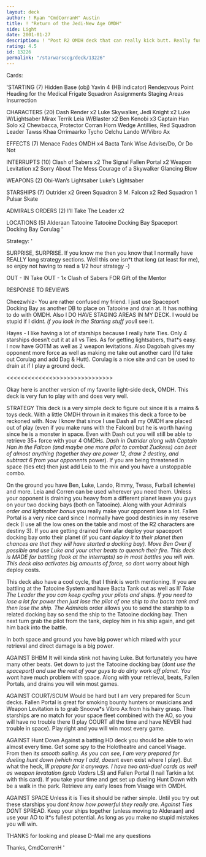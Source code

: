 ```yaml
---
layout: deck
author: ! Ryan "CmdCorranH" Austin
title: ! "Return of the Jedi-New Age OMDH"
side: Light
date: 2001-01-27
description: ! "Post R2 OMDH deck that can really kick butt. Really fun to play and does very well."
rating: 4.5
id: 13226
permalink: "/starwarsccg/deck/13226"
---
```

Cards: 

'STARTING (7)
Hidden Base (obj)
Yavin 4 (HB indicator)
Rendezvous Point
Heading for the Medical Frigate
Squadron Assignments
Staging Areas
Insurrection

CHARACTERS (20)
Dash Render x2
Luke Skywalker, Jedi Knight x2
Luke W/Lightsaber
Mirax Terrik
Leia W/Blaster x2
Ben Kenobi x3
Captain Han Solo x2
Chewbacca, Protector
Corran Horn
Wedge Antillies, Red Squadron Leader
Tawss Khaa
Orrimaarko
Tycho Celchu
Lando W/Vibro Ax

EFFECTS (7)
Menace Fades
OMDH x4
Bacta Tank
Wise Advise/Do, Or Do Not

INTERRUPTS (10)
Clash of Sabers x2
The Signal
Fallen Portal x2
Weapon Levitation x2
Sorry About The Mess
Courage of a Skywalker
Glancing Blow

WEAPONS (2)
Obi-Wan&#8217;s Lightsaber
Luke&#8217;s Lightsaber

STARSHIPS (7)
Outrider x2
Green Squadron 3
M. Falcon x2
Red Squadron 1
Pulsar Skate

ADMIRALS ORDERS (2)
I&#8217;ll Take The Leader x2

LOCATIONS (5)
Alderaan
Tatooine
Tatooine Docking Bay
Spaceport Docking Bay
Corulag
'

Strategy: '

SURPRISE, SURPRISE. If you know me then you know that I normally have REALLY long strategy sections. Well this one isn*t that long (at least for me), so enjoy not having to read a 1/2 hour strategy -)

OUT - IN
Take OUT - 1x Clash of Sabers FOR Gift of the Mentor

RESPONSE TO REVIEWS

Cheezwhiz- You are rather confused my friend. I just use Spaceport Docking Bay as another DB to place on Tatooine and drain at. It has nothing to do with OMDH. Also I DO HAVE STAGING AREAS IN MY DECK. I would be stupid if I didn*t. If you look in the Starting stuff you*ll see it.

Hayes - I like having a lot of starships because I really hate Ties. Only 4 starships doesn’t cut it at all vs Ties. As for getting lightsabers, that*s easy. I now have GOTM as well as 2 weapon levitations. Also Dagobah gives my opponent more force as well as making me take out another card (I’d take out Corulag and add Dag & Hutt). Corulag is a nice site and can be used to drain at if I play a ground deck.

<<<<<<<<<<<<<>>>>>>>>>>>>>>>>>

   Okay here is another version of my favorite light-side deck, OMDH. This deck is very fun to play with and does very well.

STRATEGY
 This deck is a very simple deck to figure out since it is a mains & toys deck. With a little OMDH thrown in it makes this deck a force to be reckoned with. Now I know that since I use Dash all my OMDH are placed out of play (even if you make runs with the Falcon) but he is worth having since he is a monster in space. Even with Dash out you will still be able to retrieve 35+ force with your 4 OMDH*s.  Dash in Outrider along with Captain Han in the Falcon (and maybe one more pilot to combat Zuckess) can beat of almost anything (together they are power 12, draw 2 destiny, and subtract 6 from your opponent*s power).
   If you are being threatened in space (ties etc) then just add Leia to the mix and you have a unstoppable combo.

   On the ground you have Ben, Luke, Lando, Rimmy, Twass, Furball (chewie) and more. Leia and Corren can be used wherever you need them. Unless your opponent is draining you heavy from a different planet leave you guys on your two docking bays (both on Tatooine). Along with your Admiral*s order and lightsaber bonus* you really make your opponent lose a lot. Fallen Portal is a very nice card since I normally have good destinies in my reserve deck (I use all the low ones on the table and most of the R2 characters are destiny 3).
   If you are getting drained from afar deploy your spaceport docking bay onto their planet (if you can*t deploy it to their planet then chances are that they will have started a docking bay). Move Ben Over if possible and use Luke and your other beats to quench their fire. This deck is MADE for battling (look at the interrupts) so in most battles you will win. This deck also activates big amounts of force, so don*t worry about high deploy costs.

  This deck also have a cool cycle, that I think is worth mentioning. If you are battling at the Tatooine System and have Bacta Tank out as well as I*ll Take The Leader the you can keep cycling your pilots and ships. If you need to lose a lot for power then just lose the pilot of one ship to the bacta tank and then lose the ship. The Admiral*s order allows you to send the starship to a related docking bay so send the ship to the Tatooine docking bay. Then next turn grab the pilot from the tank, deploy him in his ship again, and get him back into the battle.

  In both space and ground you have big power which mixed with your retrieval and direct damage is a big power.

AGAINST BHBM It will kinda stink not having Luke. But fortunately you have many other beats. Get down to just the Tatooine docking bay (don*t use the spaceport) and use the rest of your guys to do dirty work off planet. You won*t have much problem with space. Along with your retrieval, beats, Fallen Portals, and drains you will win most games.

AGAINST COURT/SCUM Would be hard but I am very prepared for Scum decks. Fallen Portal is great for smoking bounty hunters or musicians and Weapon Levitation is to grab Snoova*s Vibro Ax from his hairy grasp. Their starships are no match for your space fleet combined with the AO, so you will have no trouble there (I play COURT all the time and have NEVER had trouble in space). Play right and you will win most every game.

AGAINST Hunt Down Against a batting HD deck you should be able to win almost every time. Get some spy to the Holotheatre and cancel Visage. From then it*s smooth sailing.  As you can see, I am very prepared for dueling hunt down (which may I add, doesn*t even exist where I play). But what the heck, I*ll prepare for it anyways. I have two anti-duel cards as well as weapon levatation (grab Vader*s LS) and Fallen Portal (I nail Tarkin a lot with this card). If you take your time and get set up dueling Hunt Down with be a walk in the park. Retrieve any early loses from Visage with OMDH.

AGAINST SPACE Unless it is Ties it should be rather simple. Until you try out these starships you don*t know how powerful they really are. Against Ties DON*T SPREAD. Keep your ships together (unless moving to Alderaan) and use your AO to it*s fullest potential. As long as you make no stupid mistakes you will win.

THANKS for looking and please D-Mail me any questions

Thanks,
    CmdCorrenH
'
